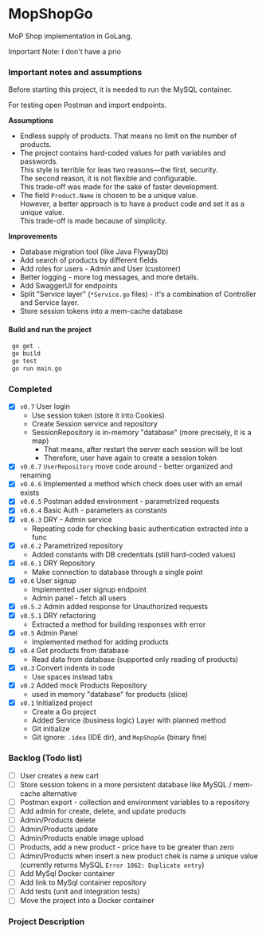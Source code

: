 # MopShopGo

MoP Shop implementation in GoLang.

Important Note: I don't have a prio
### Important notes and assumptions

Before starting this project, it is needed to run the MySQL container.

For testing open Postman and import endpoints.

**Assumptions**

* Endless supply of products. That means no limit on the number of products.
* The project contains hard-coded values for path variables and passwords.  
  This style is terrible for leas two reasons—the first, security.  
  The second reason, it is not flexible and configurable.  
  This trade-off was made for the sake of faster development.
* The field `Product.Name` is chosen to be a unique value.  
  However, a better approach is to have a product code and set it as a unique value.  
  This trade-off is made because of simplicity.

**Improvements**

* Database migration tool (like Java FlywayDb)
* Add search of products by different fields
* Add roles for users - Admin and User (customer)
* Better logging - more log messages, and more details.
* Add SwaggerUI for endpoints 
* Split "Service layer" (`*Service.go` files) - it's a combination of Controller and Service layer.
* Store session tokens into a mem-cache database

#### Build and run the project

```bash
 go get .
 go build
 go test
 go run main.go
```

### Completed

- [x] `v0.7` User login
    - Use session token (store it into Cookies)
    - Create Session service and repository
    - SessionRepository is in-memory "database" (more precisely, it is a map)
        - That means, after restart the server each session will be lost
        - Therefore, user have again to create a session token
- [x] `v0.6.7` `UserRepository` move code around - better organized and renaming
- [x] `v0.6.6` Implemented a method which check does user with an email exists
- [x] `v0.6.5` Postman added environment - parametrized requests
- [x] `v0.6.4` Basic Auth - parameters as constants
- [x] `v0.6.3` DRY - Admin service
    - Repeating code for checking basic authentication extracted into a func
- [x] `v0.6.2` Parametrized repository
    - Added constants with DB credentials (still hard-coded values)
- [x] `v0.6.1` DRY Repository
    - Make connection to database through a single point
- [x] `v0.6` User signup
    - Implemented user signup endpoint
    - Admin panel - fetch all users
- [x] `v0.5.2` Admin added response for Unauthorized requests
- [x] `v0.5.1` DRY refactoring
    - Extracted a method for building responses with error
- [x] `v0.5` Admin Panel
    - Implemented method for adding products
- [x] `v0.4` Get products from database
    - Read data from database (supported only reading of products)
- [x] `v0.3` Convert indents in code
    - Use spaces instead tabs
- [x] `v0.2` Added mock Products Repository
    - used in memory "database" for products (slice)
- [x] `v0.1` Initialized project
    - Create a Go project
    - Added Service (business logic) Layer with planned method
    - Git initialize
    - Git ignore: `.idea` (IDE dir), and `MopShopGo` (binary fine)

### Backlog (Todo list)

- [ ] User creates a new cart
- [ ] Store session tokens in a more persistent database like MySQL / mem-cache alternative
- [ ] Postman export - collection and environment variables to a repository
- [ ] Add admin for create, delete, and update products
- [ ] Admin/Products delete
- [ ] Admin/Products update
- [ ] Admin/Products enable image upload
- [ ] Products, add a new product - price have to be greater than zero
- [ ] Admin/Products when insert a new product chek is name a unique value (currently returns
  MySQL `Error 1062: Duplicate entry`)
- [ ] Add MySql Docker container
- [ ] Add link to MySql container repository
- [ ] Add tests (unit and integration tests)
- [ ] Move the project into a Docker container

### Project Description 